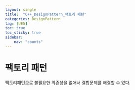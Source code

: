 ```yaml
---
layout: single
title:  "C++_DesignPattern_팩토리 패턴"
categories: DesignPattern
tag: [UE5]
toc: true
toc_sticky: true
sidebar:
    nav: "counts"
---
```


# 팩토리 패턴
   
팩토리패턴으로 불필요한 의존성을 없애서 결합문제를 해결할 수 있다.
   
## 
